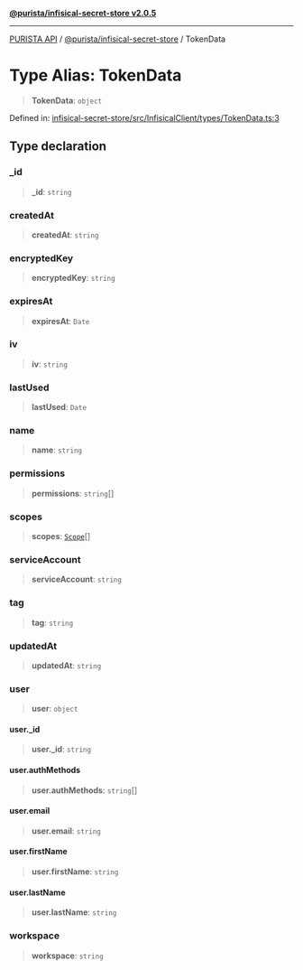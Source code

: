 [**@purista/infisical-secret-store v2.0.5**](../README.md)

***

[PURISTA API](../../../packages.md) / [@purista/infisical-secret-store](../README.md) / TokenData

# Type Alias: TokenData

> **TokenData**: `object`

Defined in: [infisical-secret-store/src/InfisicalClient/types/TokenData.ts:3](https://github.com/puristajs/purista/blob/master/packages/infisical-secret-store/src/InfisicalClient/types/TokenData.ts#L3)

## Type declaration

### \_id

> **\_id**: `string`

### createdAt

> **createdAt**: `string`

### encryptedKey

> **encryptedKey**: `string`

### expiresAt

> **expiresAt**: `Date`

### iv

> **iv**: `string`

### lastUsed

> **lastUsed**: `Date`

### name

> **name**: `string`

### permissions

> **permissions**: `string`[]

### scopes

> **scopes**: [`Scope`](Scope.md)[]

### serviceAccount

> **serviceAccount**: `string`

### tag

> **tag**: `string`

### updatedAt

> **updatedAt**: `string`

### user

> **user**: `object`

#### user.\_id

> **user.\_id**: `string`

#### user.authMethods

> **user.authMethods**: `string`[]

#### user.email

> **user.email**: `string`

#### user.firstName

> **user.firstName**: `string`

#### user.lastName

> **user.lastName**: `string`

### workspace

> **workspace**: `string`
